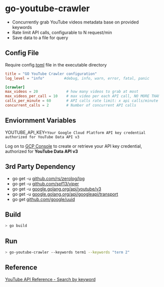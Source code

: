 # go-youtube-crawler
* Concurrently grab YouTube videos metadata base on provided keywords
* Rate limit API calls, configurable to N request/min
* Save data to a file for query

## Config File
Require config.[toml](https://github.com/toml-lang/toml) file in the executable directory

```toml
title = "GO YouTube Crawler configuration"
log_level = "info"         #debug, info, warn, error, fatal, panic

[crawler]
max_videos = 20             # how many videos to grab at most
max_videos_per_call = 10    # max video per each API call, NO MORE THAN 50 videos
calls_per_minute = 60       # API calls rate limit: x api calls/minute
concurrent_calls = 2        # Number of concurrent API calls
```

## Enviornment Variables
YOUTUBE_API_KEY=`Your Google Cloud Platform API key credential authorized for YouTube Data API v3`

Log on to [GCP Console](https://console.cloud.google.com/apis/credentials) to create or retrieve your API key credential, authorized for **YouTube Data API v3** 

## 3rd Party Dependency
* go get -u [github.com/rs/zerolog/log](https://github.com/rs/zerolog)
* go get -u [github.com/spf13/viper](https://github.com/spf13/viper)
* go get -u [google.golang.org/api/youtube/v3](https://godoc.org/google.golang.org/api/youtube/v3)
* go get -u [google.golang.org/api/googleapi/transport](https://google.golang.org/api/googleapi/transport)
* go get [github.com/google/uuid](https://github.com/google/uuid)

## Build
``` bash
> go build
```

## Run
```bash
> go-youtube-crawler --keywords term1 --keywords "term 2"
```

## Reference
[YouTube API Reference - Search by keyword](https://developers.google.com/youtube/v3/code_samples/go#search_by_keyword)